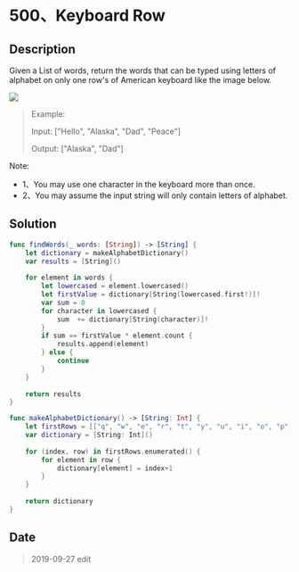 # 500、Keyboard Row

## Description

Given a List of words, return the words that can be typed using letters of alphabet on only one row's of American keyboard like the image below.

![](https://assets.leetcode.com/uploads/2018/10/12/keyboard.png)
 
> Example:
> 
> Input: ["Hello", "Alaska", "Dad", "Peace"]
> 
> Output: ["Alaska", "Dad"]
 

Note:

- 1、You may use one character in the keyboard more than once.
- 2、You may assume the input string will only contain letters of alphabet.

## Solution

```swift
func findWords(_ words: [String]) -> [String] {
    let dictionary = makeAlphabetDictionary()
    var results = [String]()
    
    for element in words {
        let lowercased = element.lowercased()
        let firstValue = dictionary[String(lowercased.first!)]!
        var sum = 0
        for character in lowercased {
            sum  += dictionary[String(character)]!
        }
        if sum == firstValue * element.count {
            results.append(element)
        } else {
            continue
        }
    }
    
    return results
}

func makeAlphabetDictionary() -> [String: Int] {
    let firstRows = [["q", "w", "e", "r", "t", "y", "u", "i", "o", "p"],["a", "s", "d", "f", "g", "h", "j", "k", "l"],["z", "x", "c", "v", "b", "n", "m"]]
    var dictionary = [String: Int]()
    
    for (index, row) in firstRows.enumerated() {
        for element in row {
            dictionary[element] = index+1
        }
    }
    
    return dictionary
}
```

## Date

>  2019-09-27 edit